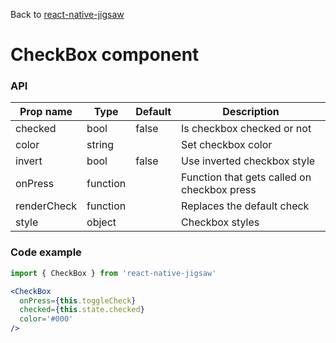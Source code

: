 Back to [react-native-jigsaw](../../README.md)

CheckBox component
================
### API
Prop name        | Type      | Default | Description
---------------- | --------- | ------- | ------------------
checked          | bool      | false   | Is checkbox checked or not
color            | string    |         | Set checkbox color
invert           | bool      | false   | Use inverted checkbox style
onPress          | function  |         | Function that gets called on checkbox press
renderCheck      | function  |         | Replaces the default check
style            | object    |         | Checkbox styles

### Code example

```jsx
import { CheckBox } from 'react-native-jigsaw'

<CheckBox
  onPress={this.toggleCheck}
  checked={this.state.checked}
  color='#000'
/>
```

